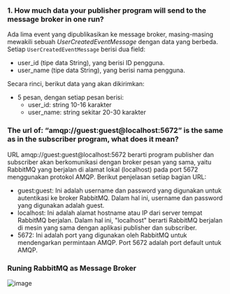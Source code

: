 ### 1. How much data your publisher program will send to the message broker in one run?
Ada lima event yang dipublikasikan ke message broker, masing-masing mewakili sebuah *UserCreatedEventMessage* dengan data yang berbeda. Setiap `UserCreatedEventMessage` berisi dua field:
- user_id (tipe data String), yang berisi ID pengguna.
- user_name (tipe data String), yang berisi nama pengguna.

Secara rinci, berikut data yang akan dikirimkan:
- 5 pesan, dengan setiap pesan berisi:
    - user_id: string 10-16 karakter
    - user_name: string sekitar 20-30 karakter


 ### The url of: “amqp://guest:guest@localhost:5672” is the same as in the subscriber program, what does it mean?
URL amqp://guest:guest@localhost:5672 berarti program publisher dan subscriber akan berkomunikasi dengan broker pesan yang sama, yaitu RabbitMQ yang berjalan di alamat lokal (localhost) pada port 5672 menggunakan protokol AMQP. Berikut penjelasan setiap bagian URL:
- guest:guest: Ini adalah username dan password yang digunakan untuk autentikasi ke broker RabbitMQ. Dalam hal ini, username dan password yang digunakan adalah guest.
- localhost: Ini adalah alamat hostname atau IP dari server tempat RabbitMQ berjalan. Dalam hal ini, "localhost" berarti RabbitMQ berjalan di mesin yang sama dengan aplikasi publisher dan subscriber.
- 5672: Ini adalah port yang digunakan oleh RabbitMQ untuk mendengarkan permintaan AMQP. Port 5672 adalah port default untuk AMQP.

### Runing RabbitMQ as Message Broker
![image](https://github.com/user-attachments/assets/090f2ef1-102c-461b-9e31-ef97ddebce7e)
